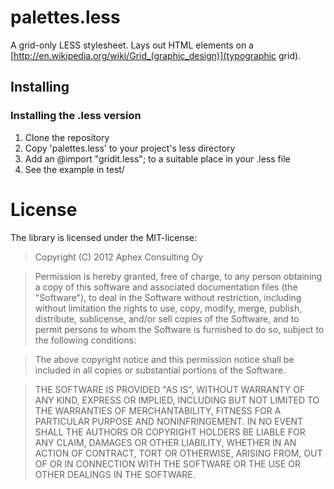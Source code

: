 # palettes.less

A grid-only LESS stylesheet. Lays out HTML elements on a [http://en.wikipedia.org/wiki/Grid_(graphic_design)](typographic grid).

## Installing

### Installing the .less version
1. Clone the repository
1. Copy 'palettes.less' to your project's less directory
1. Add an @import "gridit.less"; to a suitable place in your .less file
1. See the example in test/


# License

The library is licensed under the MIT-license:

> Copyright (C) 2012 Aphex Consulting Oy

> Permission is hereby granted, free of charge, to any person obtaining a copy of this software and associated documentation files (the "Software"), to deal in the Software without restriction, including without limitation the rights to use, copy, modify, merge, publish, distribute, sublicense, and/or sell copies of the Software, and to permit persons to whom the Software is furnished to do so, subject to the following conditions:

> The above copyright notice and this permission notice shall be included in all copies or substantial portions of the Software.

> THE SOFTWARE IS PROVIDED "AS IS", WITHOUT WARRANTY OF ANY KIND, EXPRESS OR IMPLIED, INCLUDING BUT NOT LIMITED TO THE WARRANTIES OF MERCHANTABILITY, FITNESS FOR A PARTICULAR PURPOSE AND NONINFRINGEMENT. IN NO EVENT SHALL THE AUTHORS OR COPYRIGHT HOLDERS BE LIABLE FOR ANY CLAIM, DAMAGES OR OTHER LIABILITY, WHETHER IN AN ACTION OF CONTRACT, TORT OR OTHERWISE, ARISING FROM, OUT OF OR IN CONNECTION WITH THE SOFTWARE OR THE USE OR OTHER DEALINGS IN THE SOFTWARE.